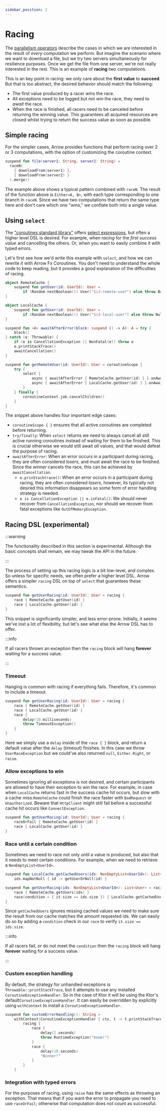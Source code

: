 ```yaml
---
sidebar_position: 2
---
```


# Racing

<!--- TEST_NAME RacingTest -->

The [parallelism operators](/learn/coroutines/parallel) describe the cases in which we are interested in the result
of _every_ computation we perform. But imagine the scenario where we want to
download a file, but we try two servers simultaneously for resilience purposes. 
Once we get the file from one server, we're not really interested in the 
rest. This is an example of **racing** two computations.

This is an key point in racing: we only care about the **first value** to **succeed**.
But that is too abstract, the desired behavior should match the following:

- The first value produced by a racer _wins_ the race.
- All exceptions need to be logged but not _win_ the race, they need to _await_ the race.
- When the race is finished, all racers need to be canceled before returning the winning value. This guarantees all
  acquired resources are closed whilst trying to return the success value as soon as possible.

## Simple racing

For the simpler cases,
Arrow provides functions that perform racing over 2 or 3 computations, with the
option of customizing the coroutine context.

<!--- INCLUDE
import arrow.core.merge
import arrow.fx.coroutines.raceN
suspend fun downloadFrom(url: String): Unit = Unit
-->
```kotlin
suspend fun file(server1: String, server2: String) =
  raceN(
    { downloadFrom(server1) },
    { downloadFrom(server2) }
  ).merge()
```
<!--- KNIT example-racing-01.kt -->

The example above shows a typical pattern combined with `raceN`.
The result of the function above is `Either<A, B>`, with each type
corresponding to one branch in `raceN`. Since we have two computations that
return the same type here and don't care which one "wins," we conflate both into
a single value.

## Using `select`

The ["coroutines standard library"](https://kotlinlang.org/api/kotlinx.coroutines/kotlinx-coroutines-core/kotlinx.coroutines/)
offers [select expressions](https://kotlinlang.org/docs/select-expression.html), but often a higher level DSL is desired.
For example, when _racing_ for the _first success value_ and cancelling the others. Or, when you want to easily combine
it with typed errors.

Let's first see how we'd write this example with `select`, and how we can rewrite it with Arrow Fx Coroutines.
You don't need to understand the whole code to keep reading, but it provides a good explanation of the difficulties of racing.

<!--- INCLUDE
import arrow.fx.coroutines.racing
import arrow.fx.coroutines.race
import arrow.core.NonFatal
import kotlinx.coroutines.async
import kotlinx.coroutines.awaitCancellation
import kotlinx.coroutines.cancelChildren
import kotlinx.coroutines.coroutineScope
import kotlinx.coroutines.job
import kotlinx.coroutines.selects.select
import kotlin.coroutines.cancellation.CancellationException
import kotlin.random.Random

typealias UserId = Int

data class User(val name: String)

class BadRequestException(message: String? = null, cause: Throwable? = null) : Exception(message, cause)
-->

```kotlin
object RemoteCache {
    suspend fun getUser(id: UserId): User =
        if (Random.nextBoolean()) User("$id-remote-user") else throw BadRequestException()
}

object LocalCache {
    suspend fun getUser(id: UserId): User =
        if (Random.nextBoolean()) User("$id-local-user") else throw NullPointerException()
}

suspend fun <A> awaitAfterError(block: suspend () -> A): A = try {
    block()
} catch (e: Throwable) {
    if (e is CancellationException || NonFatal(e)) throw e
    e.printStackTrace()
    awaitCancellation()
}

suspend fun getRemoteUser(id: UserId): User = coroutineScope {
    try {
        select {
            async { awaitAfterError { RemoteCache.getUser(id) } }.onAwait { it }
            async { awaitAfterError { LocalCache.getUser(id) } }.onAwait { it }
        }
    } finally {
        coroutineContext.job.cancelChildren()
    }
}
```

The snippet above handles four important edge cases:

- `coroutineScope { }` ensures that all active coroutines are completed before returning.
- `try/finally`: When `select` returns we need to always cancel all still active running coroutines instead of waiting
  for them to be finished. This is crucial otherwise we would still await _all_ values, and that would defeat the
  purpose of racing.
- `awaitAfterError`: When an error occurs in a participant during racing, they are often considered _losers_, and must
  await the race to be finished. Since the _winner_ cancels the race, this can be achieved by `awaitCancellation`.
    - `e.prinStacktrace()`: When an error occurs in a participant during racing, they are often considered _losers_,
      however, its typically not desired this information disappears so some form of error handling strategy is needed.
    - `e is CancellationException || e.isFatal()`: We should never recover from `CancellationException`, nor should we
      recover from fatal exceptions like `OutOfMemoryException`.

## Racing DSL (experimental)

:::warning

The functionality described in this section is experimental.
Although the basic concepts shall remain, we may tweak the API in the future.

:::

The process of setting up this racing logic is a bit low-level, and complex. So unless for specific needs, we often
prefer a higher level DSL. Arrow offers a simpler `racing` DSL on top of `select` that guarantees these semantics.

```kotlin
suspend fun getUserRacing(id: UserId): User = racing {
    race { RemoteCache.getUser(id) }
    race { LocalCache.getUser(id) }
}
```

<!--- KNIT example-racing-02.kt -->

This snippet is significantly simpler, and less error-prone. Initially, it seems we've lost a lot of flexibility, but
let's see what else the Arrow DSL has to offer.

:::info

If all racers thrown an exception then the `racing` block will hang **forever** waiting for a success value.

:::

### Timeout

Hanging is common with racing if everything fails. Therefore, it's common to include a timeout.

<!--- INCLUDE
import arrow.fx.coroutines.racing
import arrow.fx.coroutines.race
import kotlinx.coroutines.delay
import java.util.concurrent.TimeoutException
import kotlin.random.Random
import kotlin.time.Duration.Companion.milliseconds

typealias UserId = Int

data class User(val name: String)

class BadRequestException(message: String? = null, cause: Throwable? = null) : Exception(message, cause)

object RemoteCache {
    suspend fun getUser(id: UserId): User =
        if (Random.nextBoolean()) User("$id-remote-user") else throw BadRequestException()
}

object LocalCache {
    suspend fun getUser(id: UserId): User =
        if (Random.nextBoolean()) User("$id-local-user") else throw NullPointerException()
}
-->

```kotlin
suspend fun getUserRacing(id: UserId): User = racing {
    race { RemoteCache.getUser(id) }
    race { LocalCache.getUser(id) }
    race {
        delay(10.milliseconds)
        throw TimeoutException()
    }
}
```

<!--- KNIT example-racing-03.kt -->

Here we simply use a `delay` inside of the `race { }` block, and return a default value after the `delay` (timeout)
finishes. In this case we throw `UserRaceException` but we could've also returned `null`, `Either.Right`, or `raise`.

### Allow exceptions to win

Sometimes ignoring all exceptions is not desired, and certain participants are allowed to have their exception to win
the race. For example, in case when `LocalCache` returns fast in the success cache hit occurs, but slow with a cache
miss.`RemoteCache` could finish the race faster with `BadRequest` or `Unauthorized`. Beware that `HttpClient` might
still fail before a successful cache hit occurs like `ConnectException`.

<!--- INCLUDE
import arrow.fx.coroutines.racing
import arrow.fx.coroutines.race
import arrow.core.NonFatal
import kotlinx.coroutines.async
import kotlinx.coroutines.awaitCancellation
import kotlinx.coroutines.coroutineScope
import kotlinx.coroutines.selects.select
import kotlin.coroutines.cancellation.CancellationException
import kotlin.random.Random

typealias UserId = Int

data class User(val name: String)

class BadRequestException(message: String? = null, cause: Throwable? = null) : Exception(message, cause)

object RemoteCache {
    suspend fun getUser(id: UserId): User =
        if (Random.nextBoolean()) User("$id-remote-user") else throw BadRequestException()
}

object LocalCache {
    suspend fun getUser(id: UserId): User =
        if (Random.nextBoolean()) User("$id-local-user") else throw NullPointerException()
}
-->

```kotlin
suspend fun getUserRacing(id: UserId): User = racing {
    raceOrFail { RemoteCache.getUser(id) }
    race { LocalCache.getUser(id) }
}
```

<!--- KNIT example-racing-04.kt -->

### Race until a certain condition

Sometimes we need to race not only until a value is produced, but also that it needs to meet certain conditions.
For example, when we need to retrieve a `NonEmptyList<UserId>`.

<!--- INCLUDE
import arrow.core.NonEmptyList
import arrow.fx.coroutines.racing
import arrow.fx.coroutines.race
import kotlin.random.Random

typealias UserId = Int

data class User(val name: String)

class BadRequestException(message: String? = null, cause: Throwable? = null) : Exception(message, cause)

object RemoteCache {
    suspend fun getUsers(ids: NonEmptyList<UserId>): List<User> =
        if (Random.nextBoolean()) ids.map { User("$it-remote-user") } else throw BadRequestException()
}

object LocalCache {
    suspend fun getUser(id: UserId): User = getUserOrNull(id) ?: throw NullPointerException()

    suspend fun getUserOrNull(id: UserId): User? = 
        if (Random.nextBoolean()) User("$id-local-user") else null
}
-->

```kotlin
suspend fun LocalCache.getCachedUsers(ids: NonEmptyList<UserId>): List<User> =
    ids.mapNotNull { id -> getUserOrNull(id) }

suspend fun getUserRacing(ids: NonEmptyList<UserId>): List<User> = racing {
    race { RemoteCache.getUsers(ids) }
    race(condition = { it.size == ids.size }) { LocalCache.getCachedUsers(ids) }
}
```

<!--- KNIT example-racing-05.kt -->

Since `getCachedUsers` ignores missing cached values we need to make sure the result from our cache matches the amount
requested ids. We can easily do so by adding a `condition` check in our `race` to verify `it.size == ids.size`.

:::info

If all racers fail, or do not meet the `condition` then the `racing` block will hang **forever** waiting for a success
value.

:::

### Custom exception handling

By default, the strategy for unhandled exceptions is `Throwable::printStackTrace`, but it attempts to use any installed
`CoroutineExceptionHandler`. So in the case of Ktor it will be using the Ktor's default`CoroutineExceptionHandler`.
It can easily be overridden by explicitly using `withContext` to install a `CoroutineExceptionHandler`.

<!--- INCLUDE
import arrow.fx.coroutines.racing
import arrow.fx.coroutines.race
import arrow.core.NonFatal
import kotlin.random.Random
import kotlinx.coroutines.*
import kotlinx.coroutines.selects.select
import kotlin.coroutines.cancellation.CancellationException
import kotlin.time.Duration.Companion.seconds

typealias UserId = Int

data class User(val name: String)

class BadRequestException(message: String? = null, cause: Throwable? = null) : Exception(message, cause)

object RemoteCache {
    suspend fun getUser(id: UserId): User =
        if (Random.nextBoolean()) User("$id-remote-user") else throw BadRequestException()
}

object LocalCache {
    suspend fun getUser(id: UserId): User =
        if (Random.nextBoolean()) User("$id-local-user") else throw NullPointerException()
}
-->

```kotlin
suspend fun customErrorHandling(): String =
    withContext(CoroutineExceptionHandler { ctx, t -> t.printStackTrace() }) {
        racing {
            race {
                delay(2.seconds)
                throw RuntimeException("boom!")
            }
            race {
                delay(10.seconds)
                "Winner!"
            }
        }
    }
```

<!--- KNIT example-racing-06.kt -->

### Integration with typed errors

For the purposes of racing, using `raise` has the same effects as throwing
an exception. That means that if you want the error to propagate you need
to use `raceOrFail`; otherwise that computation does not count as successful.
